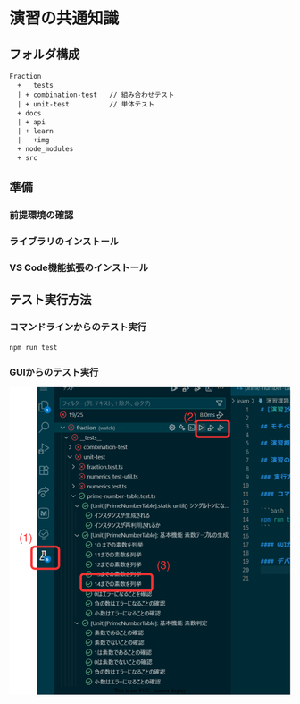 # 演習の共通知識

## フォルダ構成

```text
Fraction
  + __tests__
  | + combination-test   // 組み合わせテスト
  | + unit-test          // 単体テスト
  + docs
  | + api
  | + learn
  |   +img
  + node_modules
  + src
```

## 準備

### 前提環境の確認

### ライブラリのインストール

### VS Code機能拡張のインストール

## テスト実行方法

### コマンドラインからのテスト実行

```bash
npm run test
```

### GUIからのテスト実行

![testFromGUI](./img/testFromGUI.drawio.svg)
